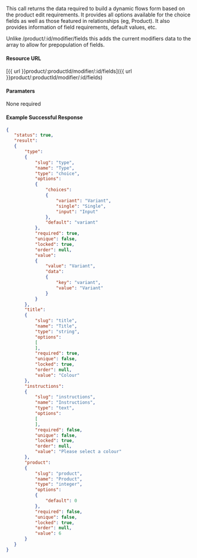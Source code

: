 <!--
@title Get a specific product modifiers fields
@author Moltin Ltd
@description Gets the given product modifiers flow data and field fields
@order 3.1.3

@sidebar 1
@family Product/Modifier
@rate No
@auth Yes
@format JSON
@http GET
@version beta
-->
This call returns the data required to build a dynamic flows form based on the product edit requirements. It provides all options available for the choice fields as well as those featured in relationships (eg, Product). It also provides information of field requirements, default values, etc.

Unlike /product/:id/modifier/fields this adds the current modifiers data to the array to allow for prepopulation of fields.

#### Resource URL
[{{ url }}product/:productId/modifier/:id/fields]({{ url }}product/:productId/modifier/:id/fields)

#### Paramaters
None required

<!--code-->
#### Example Successful Response
``` json
{
   "status": true,
   "result":
   {
       "type":
       {
           "slug": "type",
           "name": "Type",
           "type": "choice",
           "options":
           {
               "choices":
               {
                   "variant": "Variant",
                   "single": "Single",
                   "input": "Input"
               },
               "default": "variant"
           },
           "required": true,
           "unique": false,
           "locked": true,
           "order": null,
           "value":
           {
               "value": "Variant",
               "data":
               {
                   "key": "variant",
                   "value": "Variant"
               }
           }
       },
       "title":
       {
           "slug": "title",
           "name": "Title",
           "type": "string",
           "options":
           [
           ],
           "required": true,
           "unique": false,
           "locked": true,
           "order": null,
           "value": "Colour"
       },
       "instructions":
       {
           "slug": "instructions",
           "name": "Instructions",
           "type": "text",
           "options":
           [
           ],
           "required": false,
           "unique": false,
           "locked": true,
           "order": null,
           "value": "Please select a colour"
       },
       "product":
       {
           "slug": "product",
           "name": "Product",
           "type": "integer",
           "options":
           {
               "default": 0
           },
           "required": false,
           "unique": false,
           "locked": true,
           "order": null,
           "value": 6
       }
   }
}
```
<!--/code-->